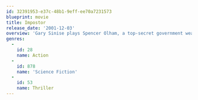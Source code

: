 ```yaml
---
id: 32391953-e37c-48b1-9eff-ee70a7231573
blueprint: movie
title: Impostor
release_date: '2001-12-03'
overview: 'Gary Sinise plays Spencer Olham, a top-secret government weapons designer who is arrested by a clandestine government organization on suspicion of being a clone created by the hostile alien race wanting to take over Earth.'
genres:
  -
    id: 28
    name: Action
  -
    id: 878
    name: 'Science Fiction'
  -
    id: 53
    name: Thriller
---
```

